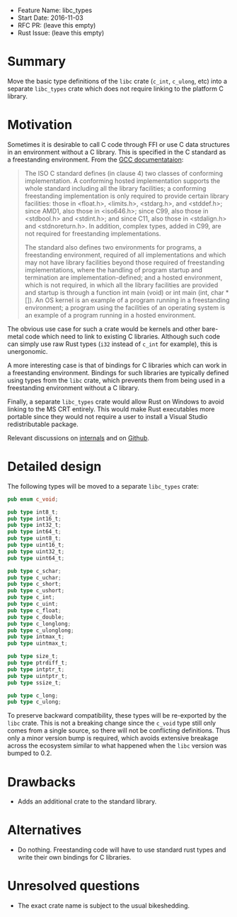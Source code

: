 - Feature Name: libc_types
- Start Date: 2016-11-03
- RFC PR: (leave this empty)
- Rust Issue: (leave this empty)

# Summary
[summary]: #summary

Move the basic type definitions of the `libc` crate (`c_int`, `c_ulong`, etc) into a separate `libc_types` crate which does not require linking to the platform C library.

# Motivation
[motivation]: #motivation

Sometimes it is desirable to call C code through FFI or use C data structures in an environment without a C library. This is specified in the C standard as a freestanding environment. From the [GCC documentataion](https://gcc.gnu.org/onlinedocs/gcc/Standards.html):

> The ISO C standard defines (in clause 4) two classes of conforming implementation. A conforming hosted implementation supports the whole standard including all the library facilities; a conforming freestanding implementation is only required to provide certain library facilities: those in <float.h>, <limits.h>, <stdarg.h>, and <stddef.h>; since AMD1, also those in <iso646.h>; since C99, also those in <stdbool.h> and <stdint.h>; and since C11, also those in <stdalign.h> and <stdnoreturn.h>. In addition, complex types, added in C99, are not required for freestanding implementations.
>
> The standard also defines two environments for programs, a freestanding environment, required of all implementations and which may not have library facilities beyond those required of freestanding implementations, where the handling of program startup and termination are implementation-defined; and a hosted environment, which is not required, in which all the library facilities are provided and startup is through a function int main (void) or int main (int, char *[]). An OS kernel is an example of a program running in a freestanding environment; a program using the facilities of an operating system is an example of a program running in a hosted environment.

The obvious use case for such a crate would be kernels and other bare-metal code which need to link to existing C libraries. Although such code can simply use raw Rust types (`i32` instead of `c_int` for example), this is unergonomic.

A more interesting case is that of bindings for C libraries which can work in a freestanding environment. Bindings for such libraries are typically defined using types from the `libc` crate, which prevents them from being used in a freestanding environment without a C library.

Finally, a separate `libc_types` crate would allow Rust on Windows to avoid linking to the MS CRT entirely. This would make Rust executables more portable since they would not require a user to install a Visual Studio redistributable package.

Relevant discussions on [internals](https://internals.rust-lang.org/t/solve-std-os-raw-c-void/3268) and on [Github](https://github.com/rust-lang/rust/issues/31536).

# Detailed design
[design]: #detailed-design

The following types will be moved to a separate `libc_types` crate:

```rust
pub enum c_void;

pub type int8_t;
pub type int16_t;
pub type int32_t;
pub type int64_t;
pub type uint8_t;
pub type uint16_t;
pub type uint32_t;
pub type uint64_t;

pub type c_schar;
pub type c_uchar;
pub type c_short;
pub type c_ushort;
pub type c_int;
pub type c_uint;
pub type c_float;
pub type c_double;
pub type c_longlong;
pub type c_ulonglong;
pub type intmax_t;
pub type uintmax_t;

pub type size_t;
pub type ptrdiff_t;
pub type intptr_t;
pub type uintptr_t;
pub type ssize_t;

pub type c_long;
pub type c_ulong;
```

To preserve backward compatibility, these types will be re-exported by the `libc` crate. This is not a breaking change since the `c_void` type still only comes from a single source, so there will not be conflicting definitions. Thus only a minor version bump is required, which avoids extensive breakage across the ecosystem similar to what happened when the `libc` version was bumped to 0.2.

# Drawbacks
[drawbacks]: #drawbacks

- Adds an additional crate to the standard library.

# Alternatives
[alternatives]: #alternatives

- Do nothing. Freestanding code will have to use standard rust types and write their own bindings for C libraries.

# Unresolved questions
[unresolved]: #unresolved-questions

- The exact crate name is subject to the usual bikeshedding.
